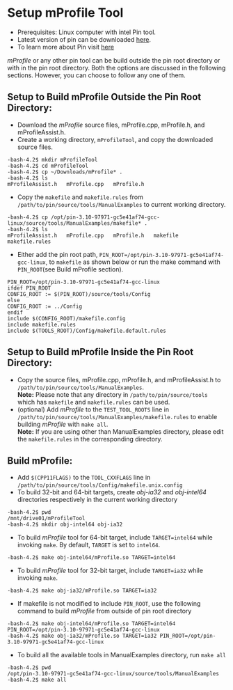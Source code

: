 #	Setup mProfile Tool
* Prerequisites: Linux computer with intel Pin tool.
*	Latest version of pin can be downloaded [here](https://software.intel.com/en-us/articles/pin-a-binary-instrumentation-tool-downloads).
*	To learn more about Pin visit [here](https://software.intel.com/sites/landingpage/pintool/docs/97971/Pin/html/) <br/>

*mProfile* or any other pin tool can be build outside the pin root directory or with in the pin root directory. 
Both the options are discussed in the following sections. However, you can choose to follow any one of them.

##	Setup to Build mProfile Outside the Pin Root Directory:
*	Download the *mProfile* source files, mProfile.cpp, mProfile.h, and mProfileAssist.h.
*	Create a working directory, `mProfileTool`, and copy the downloaded source files.
```
-bash-4.2$ mkdir mProfileTool
-bash-4.2$ cd mProfileTool
-bash-4.2$ cp ~/Downloads/mProfile* .
-bash-4.2$ ls 
mProfileAssist.h   mProfile.cpp   mProfile.h  
```

*	Copy the `makefile` and `makefile.rules` from `/path/to/pin/source/tools/ManualExamples` to current working directory.
```
-bash-4.2$ cp /opt/pin-3.10-97971-gc5e41af74-gcc-linux/source/tools/ManualExamples/makefile* .
-bash-4.2$ ls
mProfileAssist.h   mProfile.cpp   mProfile.h   makefile   makefile.rules 
```

*	Either add the pin root path, `PIN_ROOT=/opt/pin-3.10-97971-gc5e41af74-gcc-linux`, to `makefile` as shown below or run the make command with `PIN_ROOT`(see Build mProfile section). 
```
PIN_ROOT=/opt/pin-3.10-97971-gc5e41af74-gcc-linux
ifdef PIN_ROOT
CONFIG_ROOT := $(PIN_ROOT)/source/tools/Config
else
CONFIG_ROOT := ../Config
endif
include $(CONFIG_ROOT)/makefile.config
include makefile.rules
include $(TOOLS_ROOT)/Config/makefile.default.rules
```

##	Setup to Build mProfile Inside the Pin Root Directory:
*	Copy the source files, mProfile.cpp, mProfile.h, and mProfileAssist.h to `/path/to/pin/source/tools/ManualExamples`.<br/>
  **Note:** Please note that any directory in `/path/to/pin/source/tools` which has `makefile` and `makefile.rules` can be used. 
*	(optional) Add *mProfile* to the `TEST_TOOL_ROOTS` line in `/path/to/pin/source/tools/ManualExamples/makefile.rules` to enable building *mProfile* with `make all`.<br/>
  **Note:** If you are using other than ManualExamples directory, please edit the `makefile.rules` in the corresponding directory. 

##	Build mProfile:
*	Add `$(CPP11FLAGS)` to the `TOOL_CXXFLAGS` line in `/path/to/pin/source/tools/Config/makefile.unix.config`
*	To build 32-bit and 64-bit targets, create *obj-ia32* and *obj-intel64* directories respectively in the current working directory
```
-bash-4.2$ pwd
/mnt/drive01/mProfileTool
-bash-4.2$ mkdir obj-intel64 obj-ia32
```
* To build *mProfile* tool for 64-bit target, include `TARGET=intel64` while invoking `make`. By default, `TARGET` is set to `intel64`.
```
-bash-4.2$ make obj-intel64/mProfile.so TARGET=intel64
```
* To build *mProfile* tool for 32-bit target, include `TARGET=ia32` while invoking `make`.
```
-bash-4.2$ make obj-ia32/mProfile.so TARGET=ia32
```
* If makefile is not modified to include `PIN_ROOT`, use the following command to build *mProfile* from outside of pin root directory
```
-bash-4.2$ make obj-intel64/mProfile.so TARGET=intel64 PIN_ROOT=/opt/pin-3.10-97971-gc5e41af74-gcc-linux
-bash-4.2$ make obj-ia32/mProfile.so TARGET=ia32 PIN_ROOT=/opt/pin-3.10-97971-gc5e41af74-gcc-linux
```
* To build all the available tools in ManualExamples directory, run `make all`
```
-bash-4.2$ pwd
/opt/pin-3.10-97971-gc5e41af74-gcc-linux/source/tools/ManualExamples
-bash-4.2$ make all
```


